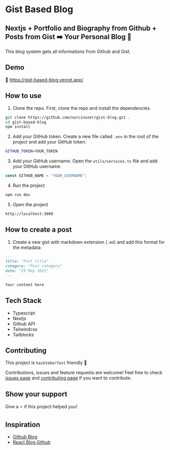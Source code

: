 # Gist Based Blog

## Nextjs + Portfolio and Biography from Github + Posts from Gist ➡️ Your Personal Blog 🥳

This blog system gets all informations from Github and Gist.

## Demo

🚀 https://gist-based-blog.vercel.app/

## How to use

1. Clone the repo.
   First, clone the repo and install the dependencies.

```bash
git clone https://github.com/nurcinozer/gist-blog.git .
cd gist-based-blog
npm install
```

2. Add your GitHub token.
   Create a new file called `.env` in the root of the project and add your GitHub token.

```bash
GITHUB_TOKEN=YOUR_TOKEN
```

3. Add your GitHub username.
   Open the `utils/services.ts` file and add your GitHub username.

```ts
const GITHUB_NAME = "YOUR_USERNAME";
```

4. Run the project

```bash
npm run dev
```

5. Open the project

```bash
http://localhost:3000
```

## How to create a post

1. Create a new gist with markdown extension (`.md`) and add this format for the metadata:

```md
---
title: "Post title"
category: "Post category"
date: "29 May 2021"
---

Your content here
```

## Tech Stack

- Typescript
- Nextjs
- Github API
- Tailwindcss
- Tailblocks

## Contributing

This project is `hacktoberfest` friendly 🎉

Contributions, issues and feature requests are welcome!
Feel free to check [issues page](https://github.com/nurcinozer/gist-blog/issues) and [contributing page](https://github.com/nurcinozer/gist-blog/blob/main/CONTRIBUTING.md) if you want to contribute.

## Show your support

Give a ⭐️ if this project helped you!

## Inspiration

- [Github Blog](https://github.com/bufgix/github-blog)
- [React Blog Github](https://github.com/saadpasta/react-blog-github)
